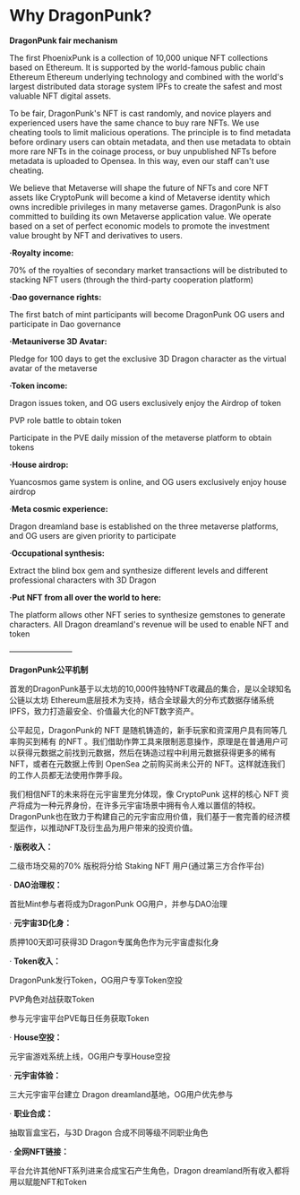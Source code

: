 # Why DragonPunk?

**DragonPunk fair mechanism**

The first PhoenixPunk is a collection of 10,000 unique NFT collections based on Ethereum. It is supported by the world-famous public chain Ethereum Ethereum underlying technology and combined with the world's largest distributed data storage system IPFs to create the safest and most valuable NFT digital assets.

To be fair, DragonPunk's NFT is cast randomly, and novice players and experienced users have the same chance to buy rare NFTs. We use cheating tools to limit malicious operations. The principle is to find metadata before ordinary users can obtain metadata, and then use metadata to obtain more rare NFTs in the coinage process, or buy unpublished NFTs before metadata is uploaded to Opensea. In this way, even our staff can't use cheating.

We believe that Metaverse will shape the future of NFTs and core NFT assets like CryptoPunk will become a kind of Metaverse identity which owns incredible privileges in many metaverse games. DragonPunk is also committed to building its own Metaverse application value. We operate based on a set of perfect economic models to promote the investment value brought by NFT and derivatives to users.

**·Royalty income:**

70% of the royalties of secondary market transactions will be distributed to stacking NFT users (through the third-party cooperation platform)

**·Dao governance rights:**

The first batch of mint participants will become DragonPunk OG users and participate in Dao governance

**·Metauniverse 3D Avatar:**

Pledge for 100 days to get the exclusive 3D Dragon character as the virtual avatar of the metaverse

**·Token income:**

Dragon issues token, and OG users exclusively enjoy the Airdrop of token

PVP role battle to obtain token

Participate in the PVE daily mission of the metaverse platform to obtain tokens

**·House airdrop:**

Yuancosmos game system is online, and OG users exclusively enjoy house airdrop

·**Meta cosmic experience:**

Dragon dreamland base is established on the three metaverse platforms, and OG users are given priority to participate

·**Occupational synthesis:**

Extract the blind box gem and synthesize different levels and different professional characters with 3D Dragon

**·Put NFT from all over the world to here:**

The platform allows other NFT series to synthesize gemstones to generate characters. All Dragon dreamland's revenue will be used to enable NFT and token

————————

**DragonPunk公平机制**

首发的DragonPunk基于以太坊的10,000件独特NFT收藏品的集合，是以全球知名公链以太坊 Ethereum底层技术为支持，结合全球最大的分布式数据存储系统 IPFS，致力打造最安全、价值最大化的NFT数字资产。

公平起见，DragonPunk的 NFT 是随机铸造的，新手玩家和资深用户具有同等几率购买到稀有 的NFT 。我们借助作弊工具来限制恶意操作，原理是在普通用户可以获得元数据之前找到元数据，然后在铸造过程中利用元数据获得更多的稀有 NFT，或者在元数据上传到 OpenSea 之前购买尚未公开的 NFT。这样就连我们的工作人员都无法使用作弊手段。

我们相信NFT的未来将在元宇宙里充分体现，像 CryptoPunk 这样的核心 NFT 资产将成为一种元界身份，在许多元宇宙场景中拥有令人难以置信的特权。DragonPunk也在致力于构建自己的元宇宙应用价值，我们基于一套完善的经济模型运作，以推动NFT及衍生品为用户带来的投资价值。

**·       版税收入：**

二级市场交易的70% 版税将分给 Staking NFT 用户(通过第三方合作平台)

·      **DAO治理权：**

首批Mint参与者将成为DragonPunk OG用户，并参与DAO治理

·      **元宇宙3D化身：**

质押100天即可获得3D Dragon专属角色作为元宇宙虚拟化身

·      **Token收入：**

DragonPunk发行Token，OG用户专享Token空投

PVP角色对战获取Token

参与元宇宙平台PVE每日任务获取Token

·      **House空投：**

元宇宙游戏系统上线，OG用户专享House空投

·      **元宇宙体验：**

三大元宇宙平台建立 Dragon dreamland基地，OG用户优先参与

·      **职业合成：**

抽取盲盒宝石，与3D Dragon 合成不同等级不同职业角色

·      **全网NFT链接：**

平台允许其他NFT系列进来合成宝石产生角色，Dragon dreamland所有收入都将用以赋能NFT和Token
